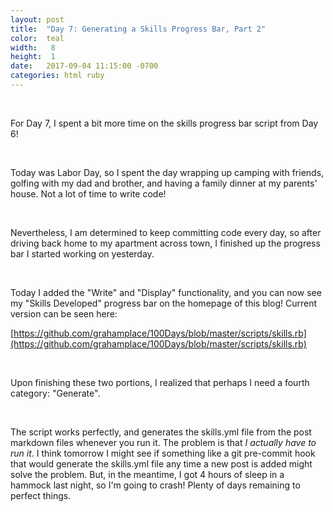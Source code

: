 ```yaml
---
layout: post
title:  "Day 7: Generating a Skills Progress Bar, Part 2"
color:  teal
width:   8
height:  1
date:   2017-09-04 11:15:00 -0700
categories: html ruby
---
```


<br>

For Day 7, I spent a bit more time on the skills progress bar script from Day 6!

<br>

Today was Labor Day, so I spent the day wrapping up camping with friends, golfing with
  my dad and brother, and having a family dinner at my parents' house. Not a lot of
  time to write code!

<br>

Nevertheless, I am determined to keep committing code every day, so after driving back home to
  my apartment across town, I finished up the progress bar I started working on yesterday.

<br>

Today I added the "Write" and "Display" functionality, and you can now see my "Skills Developed"
  progress bar on the homepage of this blog! Current version can be seen here:

[https://github.com/grahamplace/100Days/blob/master/scripts/skills.rb](https://github.com/grahamplace/100Days/blob/master/scripts/skills.rb)

<br>

Upon finishing these two portions, I realized that perhaps I need a fourth category: "Generate".

<br>

The script works perfectly, and generates the skills.yml file from the post markdown files whenever you run it.
  The problem is that _I actually have to run it_. I think tomorrow I might see if something like
  a git pre-commit hook that would generate the skills.yml file any time a new post
  is added might solve the problem. But, in the meantime, I got 4 hours of sleep in a hammock
  last night, so I'm going to crash! Plenty of days remaining to perfect things.
